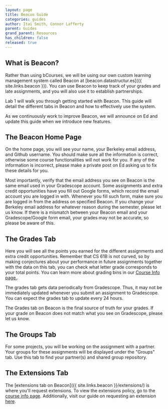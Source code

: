 ```yaml
---
layout: page
title: Beacon Guide
categories: guides
author: Itai Smith, Connor Lafferty
parent: Guides
grand_parent: Resources
has_children: false
released: true
---
```


## What is Beacon?

Rather than using bCourses, we will be using our own custom learning management
system called Beacon at
[beacon.datastructur.es]({{ site.links.beacon }}). You can use Beacon
to keep track of your grades and late assignments, and you will also use it to
establish partnerships.

Lab 1 will walk you through getting started with Beacon. This guide will detail
the different tabs in Beacon and how to effectively use the system.

As we continuously work to improve Beacon, we will announce on Ed and update
this guide when we introduce new features.

## The Beacon Home Page

On the home page, you will see your name, your Berkeley email address, and
Github username. You should make sure all the information is correct, otherwise
some course functionalities will not work for you. If any of the information is
incorrect, please make a private post on Ed asking us to fix these details for
you.

Most importantly, verify that the email address you see on Beacon is the same
email used in your Gradescope account. Some assignments and extra credit
opportunities have you fill out Google forms, which record the email account
you are logged in with. Whenever you fill such form, make sure you are logged
in from the address on specified Beacon. If you change your Berkeley email
address for whatever reason during the semester, please let us know. If there
is a mismatch between your Beacon email and your Gradescope/Google form email,
your grades may not be accurate, so please be aware of this.

<!-- You will also find on this page the Discord username you should use to log into
our Discord servers for lab sections and office hours. See our
[Discord Guide](discord-guide) for more information. Note that these Discord
usernames will not be enforced for the first few weeks of class. -->

## The Grades Tab

Here you will see all the points you earned for the different assignments and
extra credit opportunities. Remember that CS 61B is not curved, so by making
conjectures about your performance in future assignments together with the data
on this tab, you can check what letter grade corresponds to your total points.
You can learn more about grading bins in our [Course Info page.](../../../policies/index.md).

The grades tab gets data periodically from Gradescope. Thus, it may not be
immediately updated whenever you submit an assignment to Gradescope. You can
expect the grades tab to update every 24 hours.

The Grades tab on Beacon is the final source of truth for your grades. If your
grade on Beacon does not match what you see on Gradescope, please let us know.

<!-- ## The Partnerships Tab

In this tab, you will see information about all the partnerships you have
established. In Spring 2021 students are allowed to optionally work with a
partner on lab assignments, and are required to work with a partner on
Project 3. You can learn more about the partnerships tab and partnerships in
[the Partnerships Guide.](partnerships) -->

## The Groups Tab

For some projects, you will be working on the assignment with a partner. Your groups for these assignments will be displayed under the "Groups" tab. Use this tab to find your partner(s) and shared group repository.

## The Extensions Tab

The [extensions tab on Beacon]({{ site.links.beacon }}/extensions/) is
where you'll request extensions. To view the extensions policy, go to the [course info page](../../../policies/index.md#lateness). Additionally, visit our guide on requesting an extension [here](../../../policies/extensions/index.md).
